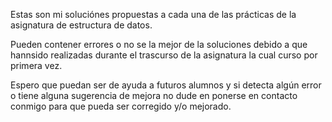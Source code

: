 Estas son mi soluciónes propuestas a cada una de las prácticas de la asignatura de estructura de datos. 

Pueden contener errores o no se la mejor de la soluciones debido a que hannsido realizadas durante el trascurso de la asignatura la cual curso por primera vez.

Espero que puedan ser de ayuda a futuros alumnos y si detecta algún error o tiene alguna sugerencia de mejora no dude en ponerse en contacto conmigo para que pueda ser corregido y/o mejorado.
